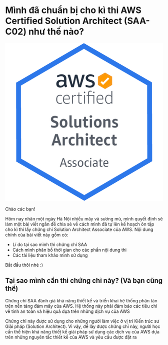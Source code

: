 # Mình đã chuẩn bị cho kì thi AWS Certified Solution Architect (SAA-C02) như thế nào?

![SAA-badge](../images/SAA/AWS-Certified_Solutions-Architect_Associate_badge.png)

Chào các bạn!

Hôm nay nhân một ngày Hà Nội nhiều mây và sương mù, mình quyết định sẽ làm một bài viết ngắn để chia sẻ về cách mình đã tự lên kế hoạch ôn tập cho kì thi lấy chứng chỉ Solution Architect Associate của AWS. Nội dung chính của bài viết này gồm có:
+ Lí do tại sao mình thi chứng chỉ SAA
+ Cách mình phân bổ thời gian cho các phần nội dung thi
+ Các tài liệu tham khảo mình sử dụng

Bắt đầu thôi nhé :)

## Tại sao mình cần thi chứng chỉ này? (Và bạn cũng thế)

Chứng chỉ SAA đánh giá khả năng thiết kế và triển khai hệ thống phân tán trên nền tảng đám mây của AWS. Hệ thống này phải đảm bảo các tiêu chí về tính an toàn và hiệu quả dựa trên những dịch vụ của AWS

Chứng chỉ này được sử dụng cho những người làm việc ở vị trí Kiến trúc sư Giải pháp (Solution Architect). Vì vậy, để lấy được chứng chỉ này, người học cần thể hiện khả năng thiết kế giải pháp sử dụng các dịch vụ của AWS dựa trên những nguyên tắc thiết kế của AWS và yêu cầu được đặt ra